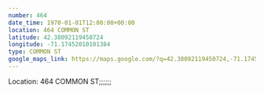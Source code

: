 ```yaml
---
number: 464
date_time: 1970-01-01T12:00:00+00:00
location: 464 COMMON ST
latitude: 42.38092119450724
longitude: -71.17452010101384
type: COMMON ST
google_maps_link: https://maps.google.com/?q=42.38092119450724,-71.17452010101384
---
```


Location: 464 COMMON ST;;;;;;
